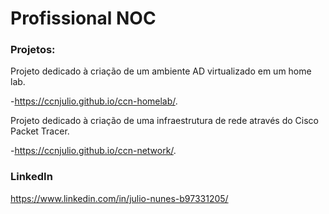 # Profissional NOC

### Projetos:
Projeto dedicado à criação de um ambiente AD virtualizado em um home lab. 

-https://ccnjulio.github.io/ccn-homelab/.

Projeto dedicado à criação de uma infraestrutura de rede através do Cisco Packet Tracer. 

-https://ccnjulio.github.io/ccn-network/.


### LinkedIn
https://www.linkedin.com/in/julio-nunes-b97331205/
